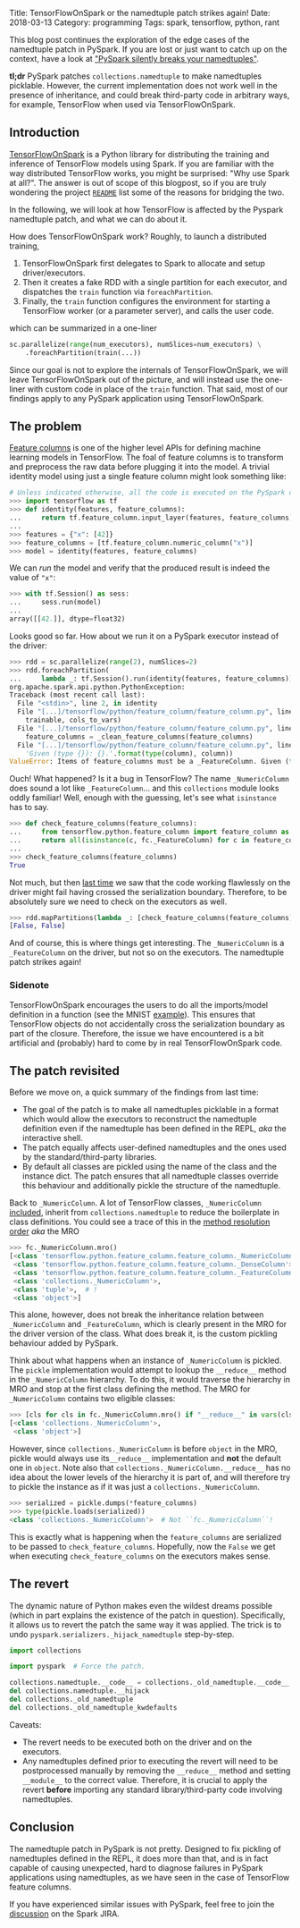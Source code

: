 Title: TensorFlowOnSpark or the namedtuple patch strikes again!
Date: 2018-03-13
Category: programming
Tags: spark, tensorflow, python, rant

This blog post continues the exploration of the edge cases of the namedtuple
patch in PySpark. If you are lost or just want to catch up on the context, have
a look at ["PySpark silently breaks your namedtuples"][pyspark-namedtuple].

**tl;dr** PySpark patches `collections.namedtuple` to make namedtuples
picklable. However, the current implementation does not work well in the
presence of inheritance, and could break third-party code in arbitrary
ways, for example, TensorFlow when used via TensorFlowOnSpark.

Introduction
------------

[TensorFlowOnSpark][tf-on-spark] is a Python library for distributing the
training and inference of TensorFlow models using Spark. If you are familiar
with the way distributed TensorFlow works, you might be surprised: "Why use
Spark at all?". The answer is out of scope of this blogpost, so if you are truly
wondering the project [`README`][why-tf-on-spark] list some of the reasons for
bridging the two.

In the following, we will look at how TensorFlow is affected by the Pyspark
namedtuple patch, and what we can do about it.

How does TensorFlowOnSpark work? Roughly, to launch a distributed training,

1. TensorFlowOnSpark first delegates to Spark to allocate and setup
   driver/executors.
2. Then it creates a fake RDD with a single partition for each executor,
   and dispatches the `train` function via `foreachPartition`.
3. Finally, the `train` function configures the environment for starting a
   TensorFlow worker (or a parameter server), and calls the user code.

which can be summarized in a one-liner

```python
sc.parallelize(range(num_executors), numSlices=num_executors) \
    .foreachPartition(train(...))
```

Since our goal is not to explore the internals of TensorFlowOnSpark, we will
leave TensorFlowOnSpark out of the picture, and will instead use the one-liner
with custom code in place of the `train` function. That said, most of our
findings apply to any PySpark application using TensorFlowOnSpark.

The problem
-----------

[Feature columns][feature-columns] is one of the higher level APIs for defining
machine learning models in TensorFlow. The foal of feature columns is to
transform and preprocess the raw data before plugging it into the model.
A trivial identity model using just a single feature column might look something
like:

```python
# Unless indicated otherwise, all the code is executed on the PySpark driver.
>>> import tensorflow as tf
>>> def identity(features, feature_columns):
...     return tf.feature_column.input_layer(features, feature_columns)
...
>>> features = {"x": [42]}
>>> feature_columns = [tf.feature_column.numeric_column("x")]
>>> model = identity(features, feature_columns)
```

We can *run* the model and verify that the produced result is indeed the value
of `"x"`:

```python
>>> with tf.Session() as sess:
...     sess.run(model)
...
array([[42.]], dtype=float32)
```

Looks good so far. How about we run it on a PySpark executor instead of the
driver:

```python
>>> rdd = sc.parallelize(range(2), numSlices=2)
>>> rdd.foreachPartition(
...     lambda _: tf.Session().run(identity(features, feature_columns)))
org.apache.spark.api.python.PythonException:
Traceback (most recent call last):
  File "<stdin>", line 2, in identity
  File "[...]/tensorflow/python/feature_column/feature_column.py", line 280, in input_layer
    trainable, cols_to_vars)
  File "[...]/tensorflow/python/feature_column/feature_column.py", line 170, in _internal_input_layer
    feature_columns = _clean_feature_columns(feature_columns)
  File "[...]/tensorflow/python/feature_column/feature_column.py", line 2027, in _clean_feature_columns
    'Given (type {}): {}.'.format(type(column), column))
ValueError: Items of feature_columns must be a _FeatureColumn. Given (type <class 'collections._NumericColumn'>): _NumericColumn(key='x', shape=(1,), default_value=None, dtype=tf.float32, normalizer_fn=None).
```

Ouch! What happened? Is it a bug in TensorFlow? The name `_NumericColumn` does
sound a lot like `_FeatureColumn`... and this `collections` module looks oddly
familiar! Well, enough with the guessing, let's see what `isinstance` has to
say.

```python
>>> def check_feature_columns(feature_columns):
...     from tensorflow.python.feature_column import feature_column as fc
...     return all(isinstance(c, fc._FeatureColumn) for c in feature_columns)
...
>>> check_feature_columns(feature_columns)
True
```

Not much, but then [last time][pyspark-namedtuple] we saw that the code working
flawlessly on the driver might fail having crossed the serialization
boundary. Therefore, to be absolutely sure we need to check on the executors as
well.

```python
>>> rdd.mapPartitions(lambda _: [check_feature_columns(feature_columns)]).collect()
[False, False]
```

And of course, this is where things get interesting. The `_NumericColumn` is a
`_FeatureColumn` on the driver, but not so on the executors. The namedtuple
patch strikes again!

### Sidenote

TensorFlowOnSpark encourages the users to do all the imports/model definition in
a function (see the MNIST [example][tf-on-spark-mnist]). This ensures that
TensorFlow objects do not accidentally cross the serialization boundary as part
of the closure. Therefore, the issue we have encountered is a bit artificial and
(probably) hard to come by in real TensorFlowOnSpark code.

The patch revisited
-------------------

Before we move on, a quick summary of the findings from last time:

* The goal of the patch is to make all namedtuples picklable in a format which
  would allow the executors to reconstruct the namedtuple definition even if the
  namedtuple has been defined in the REPL, *aka* the interactive shell.
* The patch equally affects user-defined namedtuples and the ones used by the
  standard/third-party libraries.
* By default all classes are pickled using the name of the class and the
  instance dict. The patch ensures that all namedtuple classes override this
  behaviour and additionally pickle the structure of the namedtuple.

Back to `_NumericColumn`. A lot of TensorFlow classes, `_NumericColumn`
[included][numeric-column], inherit from `collections.namedtuple` to reduce the
boilerplate in class definitions. You could see a trace of this in the
[method resolution order][mro] *aka* the MRO

```python
>>> fc._NumericColumn.mro()
[<class 'tensorflow.python.feature_column.feature_column._NumericColumn'>,
 <class 'tensorflow.python.feature_column.feature_column._DenseColumn'>,
 <class 'tensorflow.python.feature_column.feature_column._FeatureColumn'>,
 <class 'collections._NumericColumn'>,
 <class 'tuple'>,  # !
 <class 'object'>]
```

This alone, however, does not break the inheritance relation between
`_NumericColumn` and `_FeatureColumn`, which is clearly present in the
MRO for the driver version of the class. What does break it, is the custom
pickling behaviour added by PySpark.

Think about what happens when an instance of `_NumericColumn` is pickled. The
`pickle` implementation would attempt to lookup the `__reduce__` method in the
`_NumericColumn` hierarchy. To do this, it would traverse the hierarchy in MRO
and stop at the first class defining the method. The MRO for `_NumericColumn`
contains two eligible classes:

```python
>>> [cls for cls in fc._NumericColumn.mro() if "__reduce__" in vars(cls)]
[<class 'collections._NumericColumn'>,
 <class 'object'>]
```

However, since `collections._NumericColumn` is before `object` in the MRO,
pickle would always use its`__reduce__` implementation and **not** the default
one in `object`. Note also that `collections._NumericColumn.__reduce__` has no
idea about the lower levels of the hierarchy it is part of, and will therefore
try to pickle the instance as if it was just a `collections._NumericColumn`.

```python
>>> serialized = pickle.dumps(*feature_columns)
>>> type(pickle.loads(serialized))
<class 'collections._NumericColumn'>  # Not ``fc._NumericColumn``!
```

This is exactly what is happening when the `feature_columns` are serialized
to be passed to `check_feature_columns`. Hopefully, now the `False` we get
when executing `check_feature_columns` on the executors makes sense.

The revert
----------

The dynamic nature of Python makes even the wildest dreams possible (which in
part explains the existence of the patch in question). Specifically, it allows
us to revert the patch the same way it was applied. The trick is to undo
`pyspark.serializers._hijack_namedtuple` step-by-step.

```python
import collections

import pyspark  # Force the patch.

collections.namedtuple.__code__ = collections._old_namedtuple.__code__
del collections.namedtuple.__hijack
del collections._old_namedtuple
del collections._old_namedtuple_kwdefaults
```

Caveats:

* The revert needs to be executed both on the driver and on the executors.
* Any namedtuples defined prior to executing the revert will need to be
  postprocessed manually by removing the `__reduce__` method and setting
  `__module__` to the correct value. Therefore, it is crucial to apply
  the revert  **before** importing any standard library/third-party code
  involving namedtuples.

Conclusion
----------

The namedtuple patch in PySpark is not pretty. Designed to fix pickling
of namedtuples defined in the REPL, it does more than that, and
is in fact capable of causing unexpected, hard to diagnose failures in
PySpark applications using namedtuples, as we have seen in the case of
TensorFlow feature columns.

If you have experienced similar issues with PySpark, feel free to join the
[discussion][SPARK-22674] on the Spark JIRA.

[pyspark-namedtuple]: {filename}../pyspark-namedtuple.md
[tf-on-spark]: https://github.com/yahoo/TensorFlowOnSpark
[why-tf-on-spark]: https://github.com/yahoo/TensorFlowOnSpark#why-tensorflowonspark
[tf-on-spark-train]: https://github.com/yahoo/TensorFlowOnSpark/blob/bc8bddd5d4f12665d8c9a5195ba6631eacaed7af/tensorflowonspark/TFCluster.py#L54
[tf-on-spark-mnist]: https://github.com/yahoo/TensorFlowOnSpark/blob/bc8bddd5d4f12665d8c9a5195ba6631eacaed7af/examples/mnist/tf/mnist_dist.py#L15
[feature-columns]: https://www.tensorflow.org/get_started/feature_columns
[numeric-column]: https://github.com/tensorflow/tensorflow/blob/f47b6c9ec5e6c4561a6ed97ef2342ea737dcd80c/tensorflow/python/feature_column/feature_column.py#L2031
[mro]: http://python-history.blogspot.fr/2010/06/method-resolution-order.html
[SPARK-22674]: https://issues.apache.org/jira/browse/SPARK-22674

